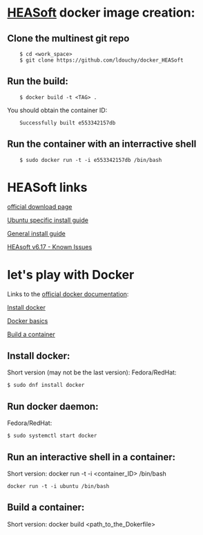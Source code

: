 # [HEASoft](https://heasarc.gsfc.nasa.gov/docs/software/lheasoft/) docker image creation:

## Clone the multinest git repo

        $ cd <work_space>
        $ git clone https://github.com/ldouchy/docker_HEASoft

## Run the build:

        $ docker build -t <TAG> .

  You should obtain the container ID:

        Successfully built e553342157db

## Run the container with an interractive shell

        $ sudo docker run -t -i e553342157db /bin/bash

# HEASoft links

[official download page](https://heasarc.gsfc.nasa.gov/docs/software/lheasoft/download.html)

[Ubuntu specific install guide](https://heasarc.gsfc.nasa.gov/docs/software/lheasoft/ubuntu.html)

[General install guide](https://heasarc.gsfc.nasa.gov/docs/software/lheasoft/install.html)

[HEAsoft v6.17 - Known Issues](https://heasarc.gsfc.nasa.gov/lheasoft/issues.html)

# let's play with Docker

Links to the [official docker documentation](https://docs.docker.com/):

[Install docker](https://docs.docker.com/engine/installation/)

[Docker basics](https://docs.docker.com/engine/userguide/basics/)

[Build a container](https://docs.docker.com/reference/builder/)


## Install docker:
Short version (may not be the last version):
  Fedora/RedHat:

	$ sudo dnf install docker

## Run docker daemon:
  Fedora/RedHat:

	$ sudo systemctl start docker

## Run an interactive shell in a container:

  Short version:
	docker run -t -i \<container_ID\> /bin/bash

	docker run -t -i ubuntu /bin/bash

## Build a container:

  Short version:
	docker build \<path_to_the_Dokerfile\>


